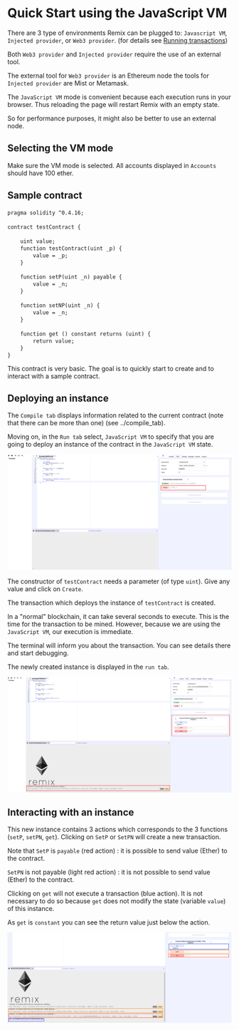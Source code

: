 Quick Start using the JavaScript VM
===================================

There are 3 type of environments Remix can be plugged to:
`Javascript VM`, `Injected provider`, or `Web3 provider`. (for details see [Running transactions](http://remix.readthedocs.io/en/latest/run_tab.html))

Both `Web3 provider` and `Injected provider` require the use of an
external tool.

The external tool for `Web3 provider` is an Ethereum node the tools for
`Injected provider` are Mist or Metamask.

The `JavaScript VM` mode is convenient because each execution runs in
your browser. Thus reloading the page will restart Remix with an empty
state.

So for performance purposes, it might also be better to use an external
node.

Selecting the VM mode
---------------------

Make sure the VM mode is selected. All accounts displayed in `Accounts`
should have 100 ether.

Sample contract
---------------

``` {.sourceCode .none}
pragma solidity ^0.4.16;

contract testContract {

    uint value;
    function testContract(uint _p) {
        value = _p;
    }

    function setP(uint _n) payable {
        value = _n;
    }

    function setNP(uint _n) {
        value = _n;
    }

    function get () constant returns (uint) {
        return value;
    }
}
```

This contract is very basic. The goal is to quickly start to create and
to interact with a sample contract.

Deploying an instance
---------------------

The `Compile tab` displays information related to the current contract
(note that there can be more than one) (see ../compile\_tab).

Moving on, in the `Run tab` select, `JavaScript VM` to specify that you
are going to deploy an instance of the contract in the `JavaScript VM`
state.

![image](images/remix_quickstart_javascriptvm_creation.png)

The constructor of `testContract` needs a parameter (of type `uint`).
Give any value and click on `Create`.

The transaction which deploys the instance of `testContract` is created.

In a "normal" blockchain, it can take several seconds to execute. This
is the time for the transaction to be mined. However, because we are
using the `JavaScript VM`, our execution is immediate.

The terminal will inform you about the transaction. You can see details
there and start debugging.

The newly created instance is displayed in the `run tab`.

![image](images/remix_quickstart_javascriptvm_creationTransaction.png)

Interacting with an instance
----------------------------

This new instance contains 3 actions which corresponds to the 3
functions (`setP`, `setPN`, `get`). Clicking on `SetP` or `SetPN` will
create a new transaction.

Note that `SetP` is `payable` (red action) : it is possible to send
value (Ether) to the contract.

`SetPN` is not payable (light red action) : it is not possible to send
value (Ether) to the contract.

Clicking on `get` will not execute a transaction (blue action). It is
not necessary to do so because `get` does not modify the state (variable
`value`) of this instance.

As `get` is `constant` you can see the return value just below the
action.

![image](images/remix_quickstart_javascriptvm_callinginstance.png)
